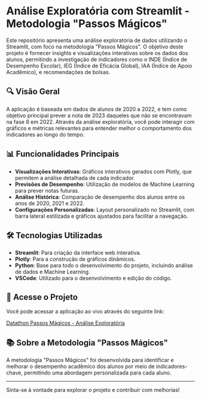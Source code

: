 # Análise Exploratória com Streamlit - Metodologia "Passos Mágicos"

Este repositório apresenta uma análise exploratória de dados utilizando o Streamlit, com foco na metodologia "Passos Mágicos". O objetivo deste projeto é fornecer insights e visualizações interativas sobre os dados dos alunos, permitindo a investigação de indicadores como o INDE (Índice de Desempenho Escolar), IEG (Índice de Eficácia Global), IAA (Índice de Apoio Acadêmico), e recomendações de bolsas.

## 🔍 Visão Geral

A aplicação é baseada em dados de alunos de 2020 a 2022, e tem como objetivo principal prever a nota de 2023 daqueles que não se encontravam na fase 8 em 2022. Através da análise exploratória, você pode interagir com gráficos e métricas relevantes para entender melhor o comportamento dos indicadores ao longo do tempo.

## 📊 Funcionalidades Principais

- **Visualizações Interativas**: Gráficos interativos gerados com Plotly, que permitem a análise detalhada de cada indicador.
- **Previsões de Desempenho**: Utilização de modelos de Machine Learning para prever notas futuras.
- **Análise Histórica**: Comparação de desempenho dos alunos entre os anos de 2020, 2021 e 2022.
- **Configurações Personalizadas**: Layout personalizado no Streamlit, com barra lateral estilizada e gráficos ajustados para facilitar a navegação.

## 🛠️ Tecnologias Utilizadas

- **Streamlit**: Para criação da interface web interativa.
- **Plotly**: Para a construção de gráficos dinâmicos.
- **Python**: Base para todo o desenvolvimento do projeto, incluindo análise de dados e Machine Learning.
- **VSCode**: Utilizado para o desenvolvimento e edição do código.

## 🚀 Acesse o Projeto

Você pode acessar a aplicação ao vivo através do seguinte link:

[Datathon Passos Mágicos - Análise Exploratória](https://datathon-wesleyesantos-g44.streamlit.app/)

## 📚 Sobre a Metodologia "Passos Mágicos"

A metodologia "Passos Mágicos" foi desenvolvida para identificar e melhorar o desempenho acadêmico dos alunos por meio de indicadores-chave, permitindo uma abordagem personalizada para cada aluno.

---

Sinta-se à vontade para explorar o projeto e contribuir com melhorias!
